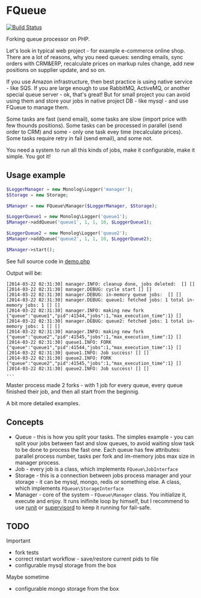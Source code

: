 # FQueue

[![Build Status](https://travis-ci.org/caseycs/fqueue.svg?branch=master)](https://travis-ci.org/caseycs/fqueue)

Forking queue processor on PHP.

Let's look in typical web project - for example e-commerce online shop. There are a lot of reasons,
why you need queues: sending emails, sync orders with CRM&ERP, recalculate prices on markup rules change,
add new positions on supplier update, and so on.

If you use Amazon infrastructure, then best practice is using native service - like SQS. If you are large enough
to use RabbitMQ, ActiveMQ, or another special queue server - ok, that's great! But for small project you can avoid
using them and store your jobs in native project DB - like mysql - and use FQueue to manage them.

Some tasks are fast (send email), some tasks are slow (import price with few thounds positions).
Some tasks can be processed in parallel (send order to CRM) and some - only one task evey time (recalculate prices).
Some tasks require retry in fail (send email), and some not.

You need a system to run all this kinds of jobs, make it configurable, make it simple. You got it!

## Usage example

```php
$LoggerManager = new Monolog\Logger('manager');
$Storage = new Storage;

$Manager = new FQueue\Manager($LoggerManager, $Storage);

$LoggerQueue1 = new Monolog\Logger('queue1');
$Manager->addQueue('queue1', 1, 1, 10, $LoggerQueue1);

$LoggerQueue2 = new Monolog\Logger('queue2');
$Manager->addQueue('queue2', 1, 1, 10, $LoggerQueue2);

$Manager->start();
```

See full source code in [demo.php](demo.php)

Output will be:

```
[2014-03-22 02:31:30] manager.INFO: cleanup done, jobs deleted:  [] []
[2014-03-22 02:31:30] manager.DEBUG: cycle start [] []
[2014-03-22 02:31:30] manager.DEBUG: in-memory queue jobs:  [] []
[2014-03-22 02:31:30] manager.DEBUG: queue1: fetched jobs: 1 total in-memory jobs: 1 [] []
[2014-03-22 02:31:30] manager.INFO: making new fork {"queue":"queue1","pid":41544,"jobs":1,"max_execution_time":1} []
[2014-03-22 02:31:30] manager.DEBUG: queue2: fetched jobs: 1 total in-memory jobs: 1 [] []
[2014-03-22 02:31:30] manager.INFO: making new fork {"queue":"queue2","pid":41545,"jobs":1,"max_execution_time":1} []
[2014-03-22 02:31:30] queue1.INFO: FORK {"queue":"queue1","pid":41544,"jobs":1,"max_execution_time":1} []
[2014-03-22 02:31:30] queue1.INFO: Job success! [] []
[2014-03-22 02:31:30] queue2.INFO: FORK {"queue":"queue2","pid":41545,"jobs":1,"max_execution_time":1} []
[2014-03-22 02:31:30] queue2.INFO: Job success! [] []
...
```

Master process made 2 forks - with 1 job for every queue, every queue finished their job,
and then all start from the beginnig.

A bit more detailed examples.

## Concepts

 * Queue - this is how you split your tasks. The simples example - you can split your jobs between fast and slow queues, to avoid waiting slow task to be done to process the fast one. Each queue has few attributes: parallel process number, tasks per fork and im-memory jobs max size in manager process.
 * Job - every job is a class, which implements `FQueue\JobInterface`
 * Storage - this is a connection between jobs process manager and your storage - it can be mysql, mongo, redis or something else. A class, which implements `FQueue\StorageInterface`
 * Manager - core of the system - `FQueue\Manager` class. You initialize it, execute and enjoy. It runs inifinite loop by himself, but I recommend to use [runit](http://smarden.org/runit/) or [supervisord](http://supervisord.org/) to keep it running for fail-safe.

## TODO

Important

 * fork tests
 * correct restart workflow - save/restore current pids to file
 * configurable mysql storage from the box

Maybe sometime

 * configurable mongo storage from the box
